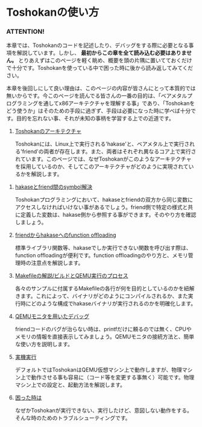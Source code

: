 # Toshokanの使い方

### ATTENTION!

本章では、Toshokanのコードを記述したり、デバッグをする際に必要となる事項を解説しています。しかし、 **最初からこの章を全て読み込む必要はありません。** とりあえずはこのページを軽く眺め、概要を頭の片隅に置いてておくだけで十分です。Toshokanを使っている中で困った時に後から読み返してみてください。

本章を後回しにして良い理由は、このページの内容が皆さんにとって本質的では無いからです。今このページを読んでる皆さんの一番の目的は、「ベアメタルプログラミングを通してx86アーキテクチャを理解する事」であり、「Toshokanをどう使うか」はそのための手段に過ぎず、手段は必要になった時に学べば十分です。目的を忘れない事、それが未知の事柄を学習する上での近道です。


1. [Toshokanのアーキテクチャ](./architecture/)

    Toshokanには、Linux上で実行される'hakase'と、ベアメタル上で実行される'friend'の両者が存在します。また、両者はそれぞれ異なるコア上で実行されています。このページでは、なぜToshokanがこのようなアーキテクチャを採用しているのか、そしてこのアーキテクチャがどのように実現されているかを解説します。

<!--
1. hakaseの活用例

    hakaseは、一般的に高い技術が必要とされるベアメタルプログラミングを極限まで平易にしてくれる物です。皆さんがhakaseを用いて具体的にどのような事ができるか見てみましょう。

1. friendにおける制約と利点

    ベアメタル環境はOSによる一切の支援が受けられません。もちろん、hakaseによるサポートがあるので、friendでのコード実行は一般的なベアメタルプログラミングよりも遥かに簡単です。それでもなお、一般的なLinuxプログラムができる事で、friendができない事は多く存在します。同時に、friendにしかできない事もあります。このページではその両者について見ていきましょう。
-->

1. [hakaseとfriend間のsymbol解決](./symbol_resolution/)

    Toshokanプログラミングにおいて、hakaseとfriendの双方から同じ変数にアクセスしなければいけない事があるでしょう。friend側で特定の様式と共に定義した変数は、hakase側から参照する事ができます。そのやり方を確認しましょう。

1. [friendからhakaseへのfunction offloading](./function_offloading/)

   標準ライブラリ関数等、hakaseでしか実行できない関数を呼び出す際は、function offloadingが便利です。function offloadingのやり方と、メモリ管理時の注意点を解説します。

1. [Makefileの解説/ビルドとQEMU実行のプロセス](./makefile/)

   各々のサンプルに付属するMakefileの各行が何を目的としているのかを紐解きます。これによって、バイナリがどのようにコンパイルされるか、また実行時にどのような構成でhakaseバイナリが実行されるのかを明確化します。

1. [QEMUモニタを用いたデバッグ](./monitor/)

   friendコードのバグが治らない時は、printfだけに頼るのでは無く、CPUやメモリの情報を直接表示してみましょう。QEMUモニタの接続方法と、簡単な使い方を説明します。

1. [実機実行](./physical_machine/)

   デフォルトではToshokanはQEMU仮想マシン上で動作しますが、物理マシン上で動作させる事も容易に（コード等を変更する事無く）可能です。物理マシン上での設定と、起動方法を解説します。

1. [困った時は](./q_and_a/)

   なぜかToshokanが実行できない、実行したけど、意図しない動作をする。そんな時のためのトラブルシューティングです。
